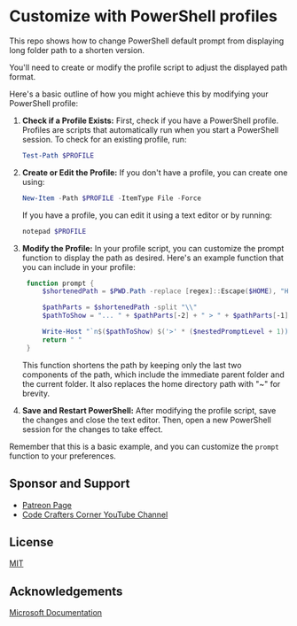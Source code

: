 # Customize with PowerShell profiles

This repo shows how to change PowerShell default prompt from displaying long folder path to a shorten version.

You'll need to create or modify the profile script to adjust the displayed path format.

Here's a basic outline of how you might achieve this by modifying your PowerShell profile:

1. **Check if a Profile Exists:**
   First, check if you have a PowerShell profile. Profiles are scripts that automatically run when you start a PowerShell session. To check for an existing profile, run:

   ```powershell
   Test-Path $PROFILE
   ```

2. **Create or Edit the Profile:**
   If you don't have a profile, you can create one using:

   ```powershell
   New-Item -Path $PROFILE -ItemType File -Force
   ```

   If you have a profile, you can edit it using a text editor or by running:

   ```powershell
   notepad $PROFILE
   ```

3. **Modify the Profile:**
   In your profile script, you can customize the prompt function to display the path as desired. Here's an example function that you can include in your profile:

   ```powershell
    function prompt {
        $shortenedPath = $PWD.Path -replace [regex]::Escape($HOME), "HOME"

        $pathParts = $shortenedPath -split "\\"
        $pathToShow = "... " + $pathParts[-2] + " > " + $pathParts[-1]

        Write-Host "`n$($pathToShow) $('>' * ($nestedPromptLevel + 1)) " -NoNewline -ForegroundColor Cyan
        return " "
    }
   ```

   This function shortens the path by keeping only the last two components of the path, which include the immediate parent folder and the current folder. It also replaces the home directory path with "~" for brevity.

4. **Save and Restart PowerShell:**
   After modifying the profile script, save the changes and close the text editor. Then, open a new PowerShell session for the changes to take effect.

Remember that this is a basic example, and you can customize the `prompt` function to your preferences.


## Sponsor and Support

- [Patreon Page](https://www.patreon.com/codecrafterscorner)
- [Code Crafters Corner YouTube Channel](https://www.youtube.com/channel/UCZGXfClJ2l8MP0l2bMbHa6w)

## License

[MIT](https://choosealicense.com/licenses/mit/)

## Acknowledgements

[Microsoft Documentation](https://learn.microsoft.com/en-us/powershell/scripting/learn/shell/creating-profiles?view=powershell-7.3)
